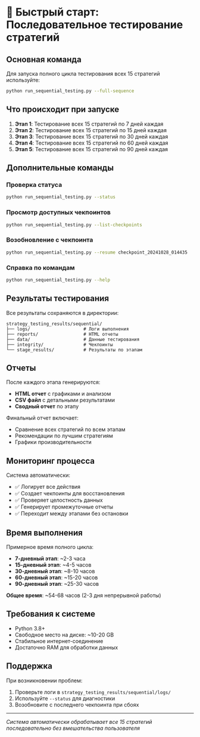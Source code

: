 # 🚀 Быстрый старт: Последовательное тестирование стратегий

## Основная команда

Для запуска полного цикла тестирования всех 15 стратегий используйте:

```bash
python run_sequential_testing.py --full-sequence
```

## Что происходит при запуске

1. **Этап 1**: Тестирование всех 15 стратегий по 7 дней каждая
2. **Этап 2**: Тестирование всех 15 стратегий по 15 дней каждая  
3. **Этап 3**: Тестирование всех 15 стратегий по 30 дней каждая
4. **Этап 4**: Тестирование всех 15 стратегий по 60 дней каждая
5. **Этап 5**: Тестирование всех 15 стратегий по 90 дней каждая

## Дополнительные команды

### Проверка статуса
```bash
python run_sequential_testing.py --status
```

### Просмотр доступных чекпоинтов
```bash
python run_sequential_testing.py --list-checkpoints
```

### Возобновление с чекпоинта
```bash
python run_sequential_testing.py --resume checkpoint_20241028_014435
```

### Справка по командам
```bash
python run_sequential_testing.py --help
```

## Результаты тестирования

Все результаты сохраняются в директории:
```
strategy_testing_results/sequential/
├── logs/                    # Логи выполнения
├── reports/                 # HTML отчеты
├── data/                    # Данные тестирования
├── integrity/               # Чекпоинты
└── stage_results/           # Результаты по этапам
```

## Отчеты

После каждого этапа генерируются:
- **HTML отчет** с графиками и анализом
- **CSV файл** с детальными результатами
- **Сводный отчет** по этапу

Финальный отчет включает:
- Сравнение всех стратегий по всем этапам
- Рекомендации по лучшим стратегиям
- Графики производительности

## Мониторинг процесса

Система автоматически:
- ✅ Логирует все действия
- ✅ Создает чекпоинты для восстановления
- ✅ Проверяет целостность данных
- ✅ Генерирует промежуточные отчеты
- ✅ Переходит между этапами без остановки

## Время выполнения

Примерное время полного цикла:
- **7-дневный этап**: ~2-3 часа
- **15-дневный этап**: ~4-5 часов  
- **30-дневный этап**: ~8-10 часов
- **60-дневный этап**: ~15-20 часов
- **90-дневный этап**: ~25-30 часов

**Общее время**: ~54-68 часов (2-3 дня непрерывной работы)

## Требования к системе

- Python 3.8+
- Свободное место на диске: ~10-20 GB
- Стабильное интернет-соединение
- Достаточно RAM для обработки данных

## Поддержка

При возникновении проблем:
1. Проверьте логи в `strategy_testing_results/sequential/logs/`
2. Используйте `--status` для диагностики
3. Возобновите с последнего чекпоинта при сбоях

---
*Система автоматически обрабатывает все 15 стратегий последовательно без вмешательства пользователя*